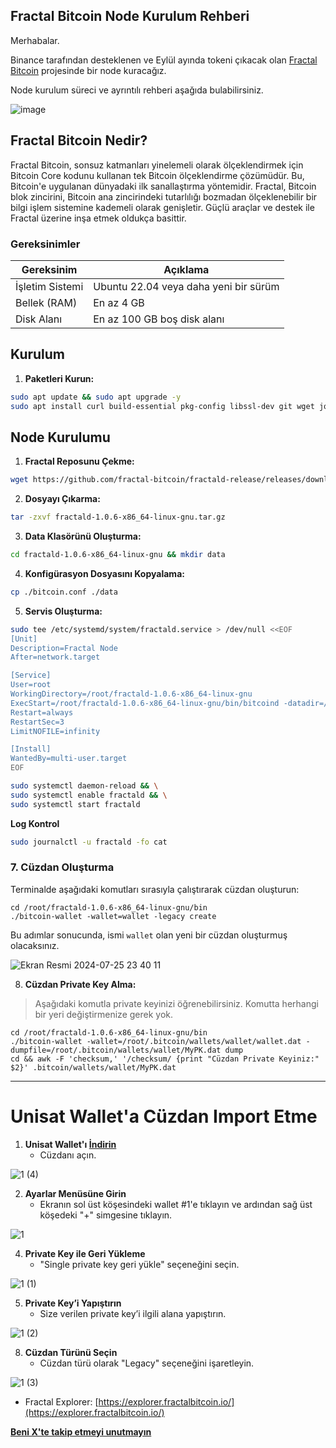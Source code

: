 ## Fractal Bitcoin Node Kurulum Rehberi

Merhabalar.

Binance tarafından desteklenen ve Eylül ayında tokeni çıkacak olan [Fractal Bitcoin](https://www.fractalbitcoin.io/) projesinde bir node kuracağız. 

Node kurulum süreci ve ayrıntılı rehberi aşağıda bulabilirsiniz.

![image](https://github.com/user-attachments/assets/7e9c98e5-d1e9-4a4f-a59f-4997a0e86d8e)

## Fractal Bitcoin Nedir?

Fractal Bitcoin, sonsuz katmanları yinelemeli olarak ölçeklendirmek için Bitcoin Core kodunu kullanan tek Bitcoin ölçeklendirme çözümüdür. Bu, Bitcoin'e uygulanan dünyadaki ilk sanallaştırma yöntemidir. Fractal, Bitcoin blok zincirini, Bitcoin ana zincirindeki tutarlılığı bozmadan ölçeklenebilir bir bilgi işlem sistemine kademeli olarak genişletir. Güçlü araçlar ve destek ile Fractal üzerine inşa etmek oldukça basittir.

### Gereksinimler

| Gereksinim                   | Açıklama                            |
|------------------------------|-------------------------------------|
| İşletim Sistemi              | Ubuntu 22.04 veya daha yeni bir sürüm |
| Bellek (RAM)                 | En az 4 GB                          |
| Disk Alanı                   | En az 100 GB boş disk alanı         |

## Kurulum

1. **Paketleri Kurun:**

```bash
sudo apt update && sudo apt upgrade -y
sudo apt install curl build-essential pkg-config libssl-dev git wget jq make gcc chrony -y
```

## Node Kurulumu

1. **Fractal Reposunu Çekme:**

```bash
wget https://github.com/fractal-bitcoin/fractald-release/releases/download/v1.0.6/fractald-1.0.6-x86_64-linux-gnu.tar.gz
```

2. **Dosyayı Çıkarma:**

```bash
tar -zxvf fractald-1.0.6-x86_64-linux-gnu.tar.gz
```

3. **Data Klasörünü Oluşturma:**

```bash
cd fractald-1.0.6-x86_64-linux-gnu && mkdir data
```

4. **Konfigürasyon Dosyasını Kopyalama:**

```bash
cp ./bitcoin.conf ./data
```

5. **Servis Oluşturma:**

```bash
sudo tee /etc/systemd/system/fractald.service > /dev/null <<EOF
[Unit]
Description=Fractal Node
After=network.target

[Service]
User=root
WorkingDirectory=/root/fractald-1.0.6-x86_64-linux-gnu
ExecStart=/root/fractald-1.0.6-x86_64-linux-gnu/bin/bitcoind -datadir=/root/fractald-1.0.6-x86_64-linux-gnu/data/ -maxtipage=504576000
Restart=always
RestartSec=3
LimitNOFILE=infinity

[Install]
WantedBy=multi-user.target
EOF
```

```bash
sudo systemctl daemon-reload && \
sudo systemctl enable fractald && \
sudo systemctl start fractald
```

**Log Kontrol**

```bash
sudo journalctl -u fractald -fo cat
```

### 7. Cüzdan Oluşturma

Terminalde aşağıdaki komutları sırasıyla çalıştırarak cüzdan oluşturun:

```shell
cd /root/fractald-1.0.6-x86_64-linux-gnu/bin
./bitcoin-wallet -wallet=wallet -legacy create
```
Bu adımlar sonucunda, ismi `wallet` olan yeni bir cüzdan oluşturmuş olacaksınız.

![Ekran Resmi 2024-07-25 23 40 11](https://github.com/user-attachments/assets/347d7ae9-5de4-42de-a0cc-9c7b7edef409)

8. **Cüzdan Private Key Alma:**
> Aşağıdaki komutla private keyinizi öğrenebilirsiniz. Komutta herhangi bir yeri değiştirmenize gerek yok.
```shell
cd /root/fractald-1.0.6-x86_64-linux-gnu/bin
./bitcoin-wallet -wallet=/root/.bitcoin/wallets/wallet/wallet.dat -dumpfile=/root/.bitcoin/wallets/wallet/MyPK.dat dump
cd && awk -F 'checksum,' '/checksum/ {print "Cüzdan Private Keyiniz:" $2}' .bitcoin/wallets/wallet/MyPK.dat
```
---------

# Unisat Wallet'a Cüzdan Import Etme

1. **Unisat Wallet'ı [İndirin](https://chromewebstore.google.com/detail/unisat-wallet/ppbibelpcjmhbdihakflkdcoccbgbkpo?pli=1)**
   - Cüzdanı açın.

![1  (4)](https://github.com/user-attachments/assets/a5cb92dc-417b-4868-bcbb-68e24e3dd354)

2. **Ayarlar Menüsüne Girin**
   - Ekranın sol üst köşesindeki wallet #1'e tıklayın ve ardından sağ üst köşedeki "+" simgesine tıklayın.

![1](https://github.com/user-attachments/assets/116dedbd-a1f8-44cf-b7dd-828d6efe4207)

4. **Private Key ile Geri Yükleme**
   - "Single private key geri yükle" seçeneğini seçin.

![1  (1)](https://github.com/user-attachments/assets/ada6a10e-0c6b-4007-8acf-18376100e426)

5. **Private Key’i Yapıştırın**
   - Size verilen private key’i ilgili alana yapıştırın.

![1  (2)](https://github.com/user-attachments/assets/1e61209c-1128-4bd6-a87e-f8ed96924fc6)

8. **Cüzdan Türünü Seçin**
   - Cüzdan türü olarak "Legacy" seçeneğini işaretleyin.

![1  (3)](https://github.com/user-attachments/assets/09497321-4475-4831-8ff6-d786d0fe295d)

* Fractal Explorer: [https://explorer.fractalbitcoin.io/](https://explorer.fractalbitcoin.io/)

**[Beni X'te takip etmeyi unutmayın](https://x.com/brsbtc)**
